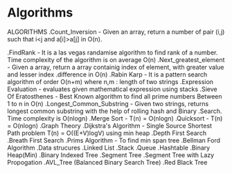 # Algorithms
ALGORITHMS
.Count_Inversion - Given an array, return a number of pair (i,j) such that i<j and a[i]>a[j] in O(n).

.FindRank - It is a las vegas randamise algorithm to find rank of a number. Time complexity of the algorithm is on average O(n)
.Next_greatest_element - Given a array, return a array containig index of element, with greater value and lesser index .difference in O(n)
.Rabin Karp - It is a pattern search algorithm of order O(n+m) where n,m : length of two strings
.Expression Evaluation - evaluates given mathematical expression using stacks
.Sieve Of Eratosthenes - Best Known algorithm to find all prime numbers Between 1 to n in O(n)
.Longest_Common_Substring - Given two strings, returns longest common substring with the help of rolling hash and Binary .Search. Time complexity is O(nlogn)
.Merge Sort - T(n) = O(nlogn)
.Quicksort - T(n) = O(nlogn)
.Graph Theory
.Dijkstra's Algorithm - Single Source Shortest Path problem T(n) = O((E+V)logV) using min heap
.Depth First Search
.Breath First Search
.Prims Algorithm - To find min span tree
.Bellman Ford Algorithm
.Data strucures
.Linked List
.Stack
.Queue
.Hashtable
.Binary Heap(Min)
.Binary Indexed Tree
.Segment Tree
.Segment Tree with Lazy Propogation
.AVL_Tree (Balanced Binary Search Tree)
.Red Black Tree
